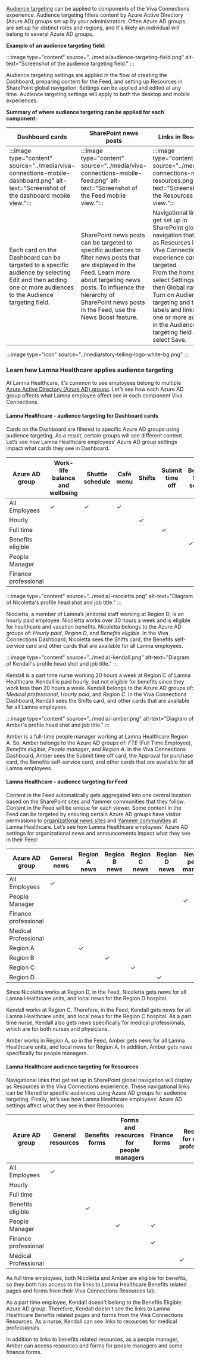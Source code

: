 [Audience targeting](/viva/connections/use-audience-targeting-in-viva-connections) can be applied to components of the Viva Connections experience. Audience targeting filters content by Azure Active Directory (Azure AD) groups set up by your administrators. Often Azure AD groups are set up for distinct roles and regions, and it's likely an individual will belong to several Azure AD groups.

**Example of an audience targeting**
**field:**

:::image type="content" source="../media/audience-targeting-field.png" alt-text="Screenshot of the audience targeting field." :::

Audience targeting settings are applied in the flow of creating the Dashboard, preparing content for the Feed, and setting up Resources in SharePoint global navigation. Settings can be applied and edited at any time. Audience targeting settings will apply to both the desktop and mobile experiences.

**Summary of where audience targeting can be applied for each component:**

|Dashboard cards|SharePoint news posts|Links in Resources|
|---------------|---------------------|------------------|
|:::image type="content" source="../media/viva-connections-mobile-dashboard.png" alt-text="Screenshot of the dashboard mobile view.":::|:::image type="content" source="../media/viva-connections-mobile-feed.png" alt-text="Screenshot of the Feed mobile view.":::|:::image type="content" source="../media/viva-connections-mobile-resources.png" alt-text="Screenshot of the Resources mobile view.":::|
|Each card on the Dashboard can be targeted to a specific audience by selecting Edit and then adding one or more audiences to the Audience targeting field.|SharePoint news posts can be targeted to specific audiences to filter news posts that are displayed in the Feed. Learn more about targeting news posts. To influence the hierarchy of SharePoint news posts in the Feed, use the News Boost feature.|Navigational links that get set up in SharePoint global navigation that display as Resources in the Viva Connections experience can be targeted. <br> From the home site, select Settings, and then Global navigation. Turn on Audience targeting and then Edit labels and links. Add one or more audiences in the Audience targeting field and select Save.|

:::image type="icon" source="../media/story-telling-logo-white-bg.png"  :::

### Learn how Lamna Healthcare applies audience targeting

At Lamna Healthcare, it's common to see employees belong to multiple [Azure Active Directory (Azure AD) groups](/azure/active-directory/fundamentals/active-directory-manage-groups). Let’s see how each Azure AD group affects what Lamna employee affect see in each component Viva Connections.

#### Lamna Healthcare - audience targeting for Dashboard cards

Cards on the Dashboard are filtered to specific Azure AD groups using audience targeting. As a result, certain groups will see different content. Let’s see how Lamna Healthcare employees’ Azure AD group settings impact what cards they see in Dashboard.

| **Azure AD group**      | Work-life balance and wellbeing | Shuttle schedule | Café menu | Shifts | Submit time off | Benefits Self-service| Approval for purchase |
|---------|------|-------|-----|----------|-----------------|-----------|---------|
| All Employees |&check; |&check; |&check; | | | | |
| Hourly |   | | | &check;| | | |
| Full time |  | | | | &check;| | |
| Benefits eligible |   | | | | |&check; | |
| People Manager |   | | | | | |&check; |
| Finance professional |   | | | | | |&check; |

:::image type="content" source="../media/-nicoletta.png" alt-text="Diagram of Nicoletta's profile head shot and job title." :::

Nicoletta, a member of Lamna’s janitorial staff working at Region D, is an hourly paid employee. Nicoletta works over 30 hours a week and is eligible for healthcare and vacation benefits. Nicoletta belongs to the Azure AD groups of: *Hourly paid*, *Region D*, and *Benefits eligible*. In the Viva Connections Dashboard, Nicoletta sees the Shifts card, the Benefits self-service card and other cards that are available for all Lamna employees.

:::image type="content" source="../media/-kendall.png" alt-text="Diagram of Kendall's profile head shot and job title." :::

Kendall is a part time nurse working 20 hours a week at Region C of Lamna Healthcare. Kendall is paid hourly, but not eligible for benefits since they work less than 20 hours a week. Kendall belongs to the Azure  AD groups of: *Medical professional*, *Hourly paid*, and *Region C*. In the Viva Connections Dashboard, Kendall sees the Shifts card, and other cards that are available for all Lamna employees.

:::image type="content" source="../media/-amber.png" alt-text="Diagram of Amber's profile head shot and job title." :::

Amber is a full-time people manager working at Lamna Healthcare Region A. So, Amber belongs to the Azure AD groups of: *FTE* (Full Time Employee), *Benefits eligible*, *People manager*, and *Region A*. In the Viva Connections Dashboard, Amber sees the Submit time off card, the Approval for purchase card, the Benefits self-service card, and other cards that are available for all Lamna employees.

#### Lamna Healthcare - audience targeting for Feed

Content in the Feed automatically gets aggregated into one central location based on the SharePoint sites and Yammer communities that they follow. Content in the Feed will be unique for each viewer. Some content in the Feed can be targeted by ensuring certain Azure AD groups have visitor permissions to [organizational news sites](/sharepoint/organization-news-site) and [Yammer communities](https://techcommunity.microsoft.com/t5/yammer-blog/10-yammer-communities-considered-the-backbone-of-many-yammer/ba-p/681007) at Lamna Healthcare. Let’s see how Lamna Healthcare employees’ Azure AD settings for organizational news and announcements impact what they see in their Feed:

| **Azure AD group**      | General news | Region A news | Region B news | Region C news | Region D news | News for people managers| News for finance professionals |News for medical professionals|
|---------|------|-------|-----|----------|-----------------|-----------|---------|----|
| All Employees |&check; | | | | | | | |
| People Manager |   | | || |&check; | | |
| Finance professional |  | | | | | |&check; | |
| Medical Professional |   | | | |  | | |&check; |
| Region A |   | &check;| | | | | | |
| Region B |   | | &check;| | | | | |
| Region C |   | | | &check;|  | | | |
| Region D |   | | | | &check; | | | |

Since Nicoletta works at Region D, in the Feed, Nicoletta gets news for all Lamna Healthcare units, and local news for the Region D hospital.

Kendall works at Region C. Therefore, in the Feed, Kendall gets news for all Lamna Healthcare units, and local news for the Region C hospital. As a part time nurse, Kendall also gets news specifically for medical professionals, which are for both nurses and physicians.

Amber works in Region A, so in the Feed, Amber gets news for all Lamna Healthcare units, and local news for Region A. In addition, Amber gets news specifically for people managers.

#### Lamna Healthcare audience targeting for Resources

Navigational links that get set up in SharePoint global navigation will display as Resources in the Viva Connections experience. These navigational links can be filtered to specific audiences using Azure AD groups for audience targeting. Finally, let’s see how Lamna Healthcare employees’ Azure AD settings affect what they see in their Resources:

| **Azure AD group**  | General resources |Benefits forms | Forms and resources for people managers |Finance forms | Resources for medical professionals |
|---------|------|-------|-----|----------|-----------------|
| All Employees |&check; | | | | |
| Hourly |   | | | | |
| Full time |   | | | | |
| Benefits eligible |   | &check;| | | |
| People Manager |   |  |&check; |&check; | |
| Finance professional |  | | |&check; | |
| Medical Professional |   | | | |&check; |

As full time employees, both Nicoletta and Amber are eligible for benefits, so they both has access to the links to Lamna Healthcare Benefits related pages and forms from their Viva Connections Resources tab.

As a part time employee, Kendall doesn't belong to the Benefits Eligible Azure AD group. Therefore, Kendall doesn't see the links to Lamna Healthcare Benefits related pages and forms from the Viva Connections Resources. As a nurse, Kendall can see links to resources for medical professionals.

In addition to links to benefits related resources, as a people manager, Amber can access resources and forms for people managers and some finance forms.
